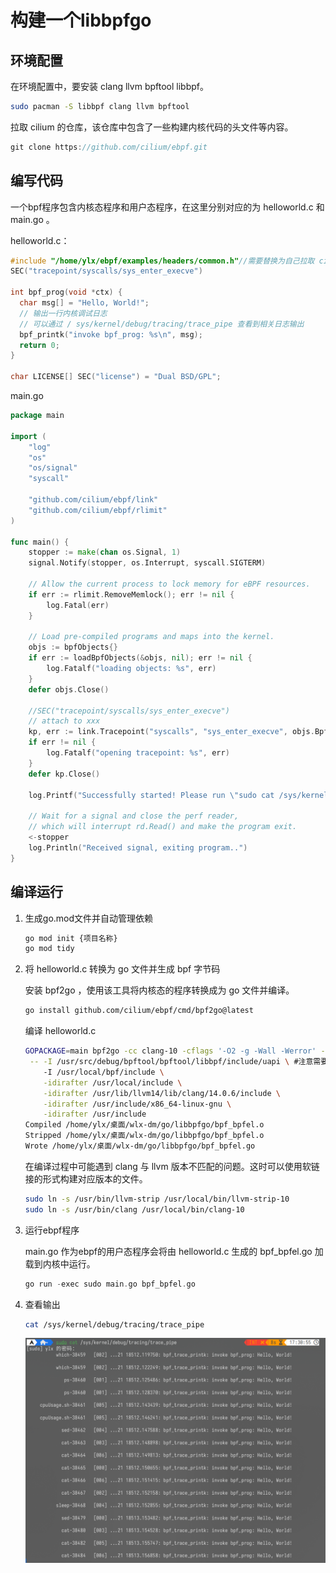 # 构建一个libbpfgo

## 环境配置

在环境配置中，要安装 clang llvm bpftool libbpf。

```sh
sudo pacman -S libbpf clang llvm bpftool
```

拉取 cilium 的仓库，该仓库中包含了一些构建内核代码的头文件等内容。

```c
git clone https://github.com/cilium/ebpf.git
```

## 编写代码

一个bpf程序包含内核态程序和用户态程序，在这里分别对应的为 helloworld.c 和 main.go 。

helloworld.c：

```c
#include "/home/ylx/ebpf/examples/headers/common.h"//需要替换为自己拉取 cilium 仓库的路径，或者设置环境变量
SEC("tracepoint/syscalls/sys_enter_execve")

int bpf_prog(void *ctx) {
  char msg[] = "Hello, World!";
  // 输出一行内核调试日志
  // 可以通过 / sys/kernel/debug/tracing/trace_pipe 查看到相关日志输出
  bpf_printk("invoke bpf_prog: %s\n", msg);
  return 0;
}

char LICENSE[] SEC("license") = "Dual BSD/GPL";
```

main.go

```go
package main

import (
    "log"
    "os"
    "os/signal"
    "syscall"

    "github.com/cilium/ebpf/link"
    "github.com/cilium/ebpf/rlimit"
)

func main() {
    stopper := make(chan os.Signal, 1)
    signal.Notify(stopper, os.Interrupt, syscall.SIGTERM)

    // Allow the current process to lock memory for eBPF resources.
    if err := rlimit.RemoveMemlock(); err != nil {
        log.Fatal(err)
    }

    // Load pre-compiled programs and maps into the kernel.
    objs := bpfObjects{}
    if err := loadBpfObjects(&objs, nil); err != nil {
        log.Fatalf("loading objects: %s", err)
    }
    defer objs.Close()

    //SEC("tracepoint/syscalls/sys_enter_execve")
    // attach to xxx
    kp, err := link.Tracepoint("syscalls", "sys_enter_execve", objs.BpfProg, nil)
    if err != nil {
        log.Fatalf("opening tracepoint: %s", err)
    }
    defer kp.Close()

    log.Printf("Successfully started! Please run \"sudo cat /sys/kernel/debug/tracing/trace_pipe\"to see output of the BPF programs\n")

    // Wait for a signal and close the perf reader,
    // which will interrupt rd.Read() and make the program exit.
    <-stopper
    log.Println("Received signal, exiting program..")
}
```

## 编译运行

1. 生成go.mod文件并自动管理依赖

   ```sh
   go mod init {项目名称}
   go mod tidy
   ```

2. 将 helloworld.c 转换为 go 文件并生成 bpf 字节码

   安装 bpf2go ，使用该工具将内核态的程序转换成为 go 文件并编译。

   ```sh
   go install github.com/cilium/ebpf/cmd/bpf2go@latest
   ```

   编译 helloworld.c

   ```sh
   GOPACKAGE=main bpf2go -cc clang-10 -cflags '-O2 -g -Wall -Werror' -target bpfel bpf helloworld.bpf.c \
    -- -I /usr/src/debug/bpftool/bpftool/libbpf/include/uapi \ #注意需要替换成自己 bpftool 所在的路径
       -I /usr/local/bpf/include \
       -idirafter /usr/local/include \
       -idirafter /usr/lib/llvm14/lib/clang/14.0.6/include \
       -idirafter /usr/include/x86_64-linux-gnu \
       -idirafter /usr/include
   Compiled /home/ylx/桌面/wlx-dm/go/libbpfgo/bpf_bpfel.o
   Stripped /home/ylx/桌面/wlx-dm/go/libbpfgo/bpf_bpfel.o
   Wrote /home/ylx/桌面/wlx-dm/go/libbpfgo/bpf_bpfel.go
   ```

   在编译过程中可能遇到 clang 与 llvm 版本不匹配的问题。这时可以使用软链接的形式构建对应版本的文件。

   ```sh
   sudo ln -s /usr/bin/llvm-strip /usr/local/bin/llvm-strip-10
   sudo ln -s /usr/bin/clang /usr/local/bin/clang-10
   ```

3. 运行ebpf程序

   main.go 作为ebpf的用户态程序会将由 helloworld.c 生成的 bpf_bpfel.go 加载到内核中运行。

   ```c
   go run -exec sudo main.go bpf_bpfel.go
   ```

4. 查看输出

   ```sh
   cat /sys/kernel/debug/tracing/trace_pipe
   ```

   ![Alt text](image.png)
